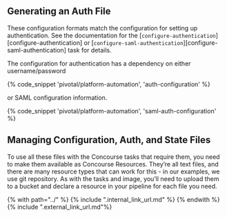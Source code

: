 ## Generating an Auth File
These configuration formats match the configuration for setting up authentication.
See the documentation for the [`configure-authentication`][configure-authentication]
or [`configure-saml-authentication`][configure-saml-authentication] task for details.

The configuration for authentication has a dependency on either username/password

{% code_snippet 'pivotal/platform-automation', 'auth-configuration' %}

or SAML configuration information.

{% code_snippet 'pivotal/platform-automation', 'saml-auth-configuration' %}

## Managing Configuration, Auth, and State Files
To use all these files with the Concourse tasks that require them,
you need to make them available as Concourse Resources.
They’re all text files, and there are many resource types that can work for this - in our examples,
we use git repository. As with the tasks and image,
you’ll need to upload them to a bucket and declare a resource in your pipeline for each file you need.

{% with path="../" %}
    {% include ".internal_link_url.md" %}
{% endwith %}
{% include ".external_link_url.md"%}
